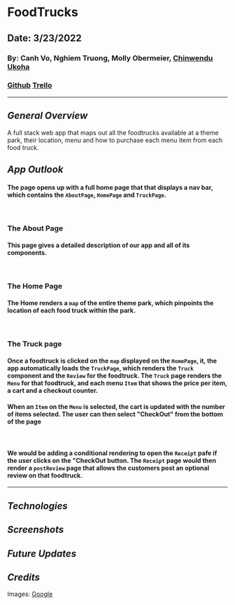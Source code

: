 # FoodTrucks

## Date: 3/23/2022

### By: Canh Vo, Nghiem Truong, Molly Obermeier, [Chinwendu Ukoha](https://www.linkedin.com/in/chinwenduukoha)

### [Github](https://github.com/vinhnghiemcr/FoodTrucks) [Trello]()

---

## **_General Overview_**

A full stack web app that maps out all the foodtrucks available at a theme park, their location, menu and how to purchase each menu item from each food truck.

## **_App Outlook_**

#### The page opens up with a full home page that that displays a nav bar, which contains the `AboutPage`, `HomePage` and `TruckPage`.

<br>

### The About Page

#### This page gives a detailed description of our app and all of its components.

<br>

### The Home Page

#### The Home renders a `map` of the entire theme park, which pinpoints the location of each food truck within the park.

<br>

### The Truck page

#### Once a foodtruck is clicked on the `map` displayed on the `HomePage`, it, the app automatically loads the `TruckPage`, which renders the `Truck` component and the `Review` for the foodtruck. The `Truck` page renders the `Menu` for that foodtruck, and each menu `Item` that shows the price per item, a cart and a checkout counter.

#### When an `Item` on the `Menu` is selected, the cart is updated with the number of items selected. The user can then select "CheckOut" from the bottom of the page

<br>

#### We would be adding a conditional rendering to open the `Receipt` pafe if the user clicks on the "CheckOut button. The `Receipt` page would then render a `postReview` page that allows the customers post an optional review on that foodtruck.

---

## **_Technologies_**

## **_Screenshots_**

## **_Future Updates_**

## **_Credits_**

Images: [Google](https://www.google.com/)
